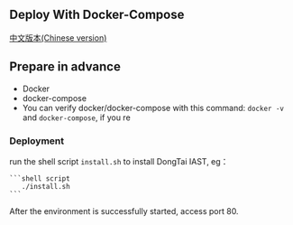 ## Deploy With Docker-Compose
[中文版本(Chinese version)](docker-compose/README.ZH-CN.MD)

## Prepare in advance
  - Docker
  - docker-compose
  - You can verify docker/docker-compose with this command: `docker -v` and `docker-compose`, if you re


### Deployment

run the shell script `install.sh` to install DongTai IAST, eg：

    ```shell script
       ./install.sh
    ```

After the environment is successfully started, access port 80.

